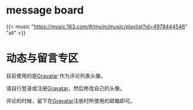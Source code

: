 # message board










{{< music "https://music.163.com/#/my/m/music/playlist?id=4978444546" "all" >}}



# 动态与留言专区

目前使用的是[Gravatar](http://cn.gravatar.com/) 作为评论列表头像。

请自行登录或注册[Gravatar](http://cn.gravatar.com/)，然后修改自己的头像。

评论的时候，留下在[Gravatar](http://cn.gravatar.com/)注册时所使用的邮箱即可。


